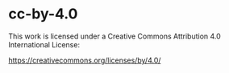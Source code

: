 # cc-by-4.0

This work is licensed under a Creative Commons Attribution 4.0 International License: 

https://creativecommons.org/licenses/by/4.0/